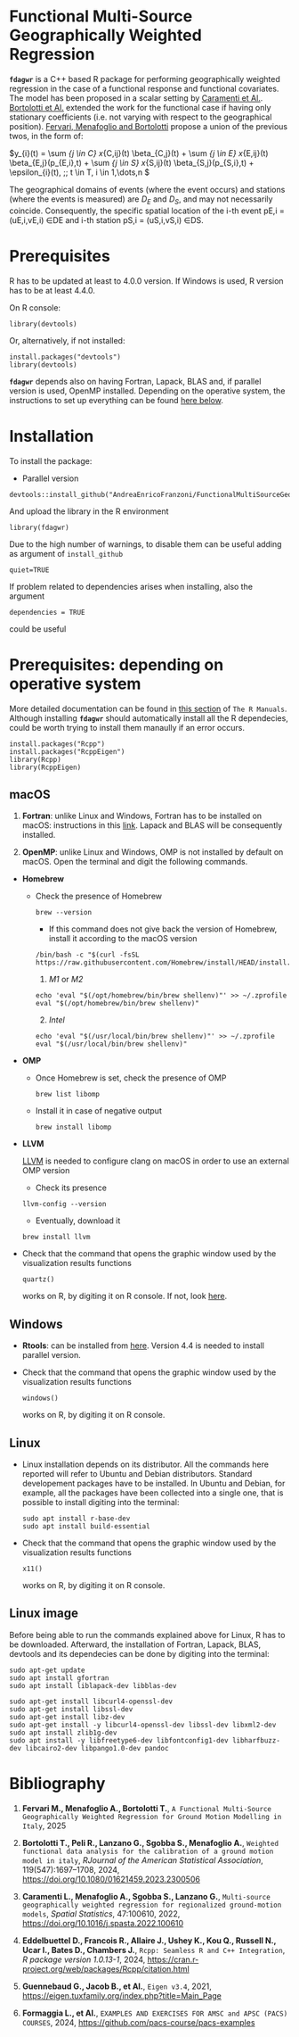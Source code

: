 # Functional Multi-Source Geographically Weighted Regression

**`fdagwr`**  is a C++ based R package for performing geographically weighted regression in the case of a functional response and functional covariates. The model has been proposed in a scalar setting by [Caramenti et Al.](#ref-caramenti). [Bortolotti et Al.](#ref-bortolotti) extended the work for the functional case if having only stationary coefficients (i.e. not varying with respect to the geographical position). [Fervari, Menafoglio and Bortolotti](#ref-fervari) propose a union of the previous twos, in the form of:

$y_{i}(t) = \sum _{j \in C} x_{C,ij}(t) \beta_{C,j}(t) + \sum _{j \in E} x_{E,ij}(t) \beta_{E,j}(p_{E,i},t) + \sum _{j \in S} x_{S,ij}(t) \beta_{S,j}(p_{S,i},t) + \epsilon_{i}(t), \;\; t \in T, i \in 1,\dots,n $

The geographical domains of events (where the event occurs) and stations (where the events is measured) are $D_E$ and $D_S$, and may not necessarily coincide. Consequently,
the specific spatial location of the i-th event pE,i = (uE,i,vE,i) ∈DE and i-th station pS,i = (uS,i,vS,i) ∈DS.




# Prerequisites

R has to be updated at least to 4.0.0 version. If Windows is used, R version has to be at least 4.4.0.

On R console:
~~~
library(devtools)
~~~

Or, alternatively, if not installed:
~~~
install.packages("devtools")
library(devtools)
~~~

**`fdagwr`** depends also on having Fortran, Lapack, BLAS and, if parallel version is used, OpenMP installed.
Depending on the operative system, the instructions to set up everything can be found [here below](#prerequisites-depending-on-operative-system).




# Installation

To install the package:

- Parallel version
~~~
devtools::install_github("AndreaEnricoFranzoni/FunctionalMultiSourceGeographicallyWeightedRegression")
~~~


And upload the library in the R environment
~~~
library(fdagwr)
~~~



Due to the high number of warnings, to disable them can be useful adding as argument of `install_github`
~~~
quiet=TRUE
~~~


If problem related to dependencies arises when installing, also the argument 
~~~
dependencies = TRUE
~~~
could be useful



# Prerequisites: depending on operative system

More detailed documentation can be found in [this section](https://cran.r-project.org) of `The R Manuals`.
Although installing **`fdagwr`** should automatically install all the R dependecies, could be worth trying to install them manaully if an error occurs.
~~~
install.packages("Rcpp")
install.packages("RcppEigen")
library(Rcpp)
library(RcppEigen)
~~~

## macOS

1. **Fortran**:  unlike Linux and Windows, Fortran has to be installed on macOS: instructions in this [link](https://cran.r-project.org/bin/macosx/tools/). Lapack and BLAS will be consequently installed.

2. **OpenMP**: unlike Linux and Windows, OMP is not installed by default on macOS. Open the terminal and digit the following commands.

- **Homebrew**
  - Check the presence of Homebrew
    ~~~
    brew --version
    ~~~
    - If this command does not give back the version of Homebrew, install it according to the macOS version
    ~~~
    /bin/bash -c "$(curl -fsSL https://raw.githubusercontent.com/Homebrew/install/HEAD/install.sh)"
    ~~~
      1. *M1* or *M2*
      ~~~
      echo 'eval "$(/opt/homebrew/bin/brew shellenv)"' >> ~/.zprofile
      eval "$(/opt/homebrew/bin/brew shellenv)"
      ~~~
      2. *Intel*
      ~~~
      echo 'eval "$(/usr/local/bin/brew shellenv)"' >> ~/.zprofile
      eval "$(/usr/local/bin/brew shellenv)"
      ~~~

- **OMP**
  - Once Homebrew is set, check the presence of OMP
    ~~~
    brew list libomp
    ~~~
  - Install it in case of negative output
    ~~~
    brew install libomp
    ~~~

- **LLVM**
   
  [LLVM](https://llvm.org) is needed to configure clang on macOS in order to use an external OMP version
  - Check its presence
  ~~~
  llvm-config --version
  ~~~
  - Eventually, download it
  ~~~
  brew install llvm
  ~~~

- Check that the command that opens the graphic window used by the visualization results functions
  ~~~
  quartz()
  ~~~
  works on R, by digiting it on R console. If not, look [here](https://www.xquartz.org).

## Windows

- **Rtools**: can be installed from [here](https://cran.r-project.org/bin/windows/Rtools/). Version 4.4 is needed to install parallel version.

- Check that the command that opens the graphic window used by the visualization results functions
  ~~~
  windows()
  ~~~
  works on R, by digiting it on R console.

## Linux

- Linux installation depends on its distributor. All the commands here reported will refer to Ubuntu and Debian distributors. Standard developement packages have to be installed.   In Ubuntu and Debian, for example, all the packages have been collected into a single one, that is possible to install digiting into the terminal:

   ~~~
  sudo apt install r-base-dev
  sudo apt install build-essential
   ~~~

- Check that the command that opens the graphic window used by the visualization results functions
  ~~~
  x11()
  ~~~
  works on R, by digiting it on R console.

## Linux image
Before being able to run the commands explained above for Linux, R has to be downloaded. Afterward, the installation of Fortran, Lapack, BLAS, devtools and its dependecies can be done by digiting into the terminal:
   ~~~
sudo apt-get update
sudo apt install gfortran
sudo apt install liblapack-dev libblas-dev
   ~~~
   ~~~
sudo apt-get install libcurl4-openssl-dev
sudo apt-get install libssl-dev
sudo apt-get install libz-dev
sudo apt-get install -y libcurl4-openssl-dev libssl-dev libxml2-dev
sudo apt install zlib1g-dev
sudo apt install -y libfreetype6-dev libfontconfig1-dev libharfbuzz-dev libcairo2-dev libpango1.0-dev pandoc
   ~~~



# Bibliography 
1. <a id="ref-fervari"></a> **Fervari M., Menafoglio A., Bortolotti T.**, `A Functional Multi-Source Geographically Weighted Regression for
Ground Motion Modelling in Italy`, 2025

2. <a id="ref-bortolotti"></a> **Bortolotti T., Peli R., Lanzano G., Sgobba S., Menafoglio A.**, `Weighted
functional data analysis for the calibration of a ground motion model in italy`, *RJournal of the American
Statistical Association*, 119(547):1697–1708, 2024, https://doi.org/10.1080/01621459.2023.2300506

3. <a id="ref-caramenti"></a> **Caramenti L., Menafoglio A., Sgobba S., Lanzano G.**, `Multi-source geographically
weighted regression for regionalized ground-motion models`, *Spatial Statistics*, 47:100610, 2022, https://doi.org/10.1016/j.spasta.2022.100610

4. <a id="ref-Rcpp"></a> **Eddelbuettel D., Francois R., Allaire J., Ushey K., Kou Q., Russell N., Ucar I., Bates D., Chambers J.**, `Rcpp: Seamless R and C++ Integration`, *R package version 1.0.13-1*, 2024, https://cran.r-project.org/web/packages/Rcpp/citation.html

5. <a id="ref-eigen"></a> **Guennebaud G., Jacob B., et Al.**, `Eigen v3.4`, 2021, https://eigen.tuxfamily.org/index.php?title=Main_Page

6. <a id="ref-pacsexamples"></a> **Formaggia L., et Al.**, `EXAMPLES AND EXERCISES FOR AMSC and APSC (PACS) COURSES`, 2024, https://github.com/pacs-course/pacs-examples

